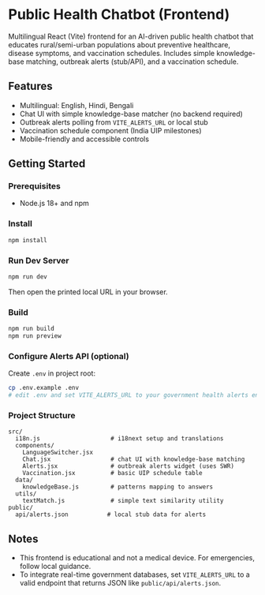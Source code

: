 # Public Health Chatbot (Frontend)

Multilingual React (Vite) frontend for an AI-driven public health chatbot that educates rural/semi-urban populations about preventive healthcare, disease symptoms, and vaccination schedules. Includes simple knowledge-base matching, outbreak alerts (stub/API), and a vaccination schedule.

## Features
- Multilingual: English, Hindi, Bengali
- Chat UI with simple knowledge-base matcher (no backend required)
- Outbreak alerts polling from `VITE_ALERTS_URL` or local stub
- Vaccination schedule component (India UIP milestones)
- Mobile-friendly and accessible controls

## Getting Started

### Prerequisites
- Node.js 18+ and npm

### Install
```bash
npm install
```

### Run Dev Server
```bash
npm run dev
```
Then open the printed local URL in your browser.

### Build
```bash
npm run build
npm run preview
```

### Configure Alerts API (optional)
Create `.env` in project root:
```bash
cp .env.example .env
# edit .env and set VITE_ALERTS_URL to your government health alerts endpoint
```

### Project Structure
```
src/
  i18n.js                    # i18next setup and translations
  components/
    LanguageSwitcher.jsx
    Chat.jsx                 # chat UI with knowledge-base matching
    Alerts.jsx               # outbreak alerts widget (uses SWR)
    Vaccination.jsx          # basic UIP schedule table
  data/
    knowledgeBase.js         # patterns mapping to answers
  utils/
    textMatch.js             # simple text similarity utility
public/
  api/alerts.json           # local stub data for alerts
```

## Notes
- This frontend is educational and not a medical device. For emergencies, follow local guidance.
- To integrate real-time government databases, set `VITE_ALERTS_URL` to a valid endpoint that returns JSON like `public/api/alerts.json`.
